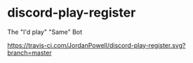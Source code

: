 # discord-play-register
The
"I'd play"
"Same"
Bot

https://travis-ci.com/JordanPowell/discord-play-register.svg?branch=master
